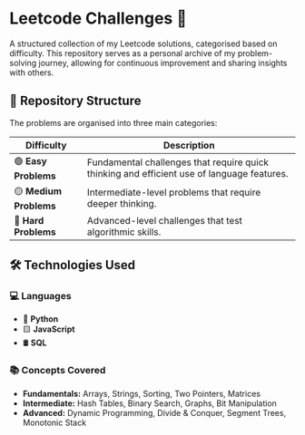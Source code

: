# Leetcode Challenges 🚀  
A structured collection of my Leetcode solutions, categorised based on difficulty. This repository serves as a personal archive of my problem-solving journey, allowing for continuous improvement and sharing insights with others.  

## 📂 Repository Structure  
The problems are organised into three main categories:  

| Difficulty         | Description |
|------------------  |-------------|
| 🟢 **Easy Problems**     | Fundamental challenges that require quick thinking and efficient use of language features. |
| 🟡 **Medium Problems**   | Intermediate-level problems that require deeper thinking. |
| 🔴 **Hard Problems**     | Advanced-level challenges that test algorithmic skills. |
 

## 🛠️ Technologies Used  

### 💻 Languages  
- 🐍 **Python** 
- 🟨 **JavaScript** 
- 🛢 **SQL** 

### 📚 Concepts Covered  
- **Fundamentals:** Arrays, Strings, Sorting, Two Pointers, Matrices  
- **Intermediate:** Hash Tables, Binary Search, Graphs, Bit Manipulation  
- **Advanced:** Dynamic Programming, Divide & Conquer, Segment Trees, Monotonic Stack 


